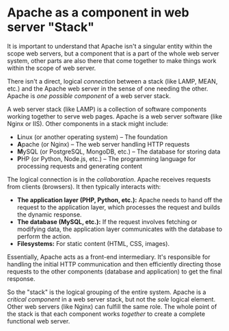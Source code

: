 # Apache as a component in web server "Stack"

It is important to understand that Apache isn't a singular entity within the scope web servers, but a component that is a part of the whole web server system, other parts are also there that come together to make things work within the scope of web server.

There isn't a direct, logical *connection* between a stack (like LAMP, MEAN, etc.) and the Apache web server in the sense of one needing the other.  Apache is *one possible component* of a web server stack.

A web server stack (like LAMP) is a collection of software components working together to serve web pages.  Apache is a web server software (like Nginx or IIS).  Other components in a stack might include:

* **L**inux (or another operating system) – The foundation
* **A**pache (or Nginx) – The web server handling HTTP requests
* **M**ySQL (or PostgreSQL, MongoDB, etc.) – The database for storing data
* **P**HP (or Python, Node.js, etc.) – The programming language for processing requests and generating content

The logical connection is in the *collaboration*.  Apache receives requests from clients (browsers).  It then typically interacts with:

* **The application layer (PHP, Python, etc.):**  Apache needs to hand off the request to the application layer, which processes the request and builds the dynamic response.
* **The database (MySQL, etc.):**  If the request involves fetching or modifying data, the application layer communicates with the database to perform the action.
* **Filesystems:** For static content (HTML, CSS, images).

Essentially, Apache acts as a front-end intermediary.  It's responsible for handling the initial HTTP communication and then efficiently directing those requests to the other components (database and application) to get the final response.

So the "stack" is the logical grouping of the entire system.  Apache is a *critical component* in a web server stack, but not the *sole* logical element. Other web servers (like Nginx) can fulfill the same role. The whole point of the stack is that each component works *together* to create a complete functional web server.
